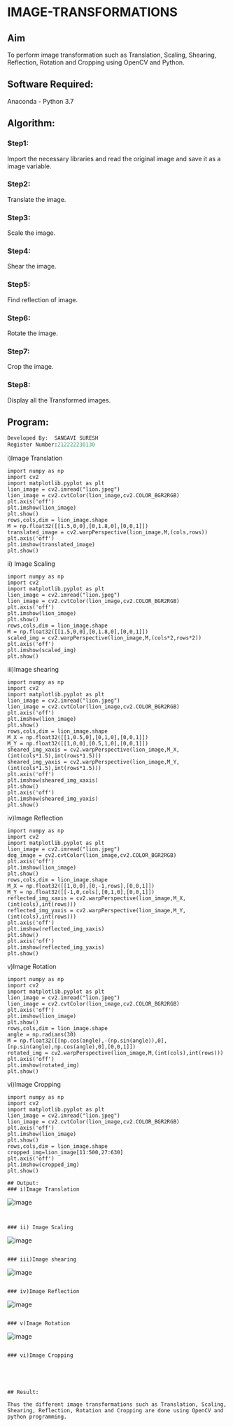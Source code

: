 # IMAGE-TRANSFORMATIONS


## Aim
To perform image transformation such as Translation, Scaling, Shearing, Reflection, Rotation and Cropping using OpenCV and Python.

## Software Required:
Anaconda - Python 3.7

## Algorithm:
### Step1:
Import the necessary libraries and read the original image and save it as a image variable.

### Step2:
Translate the image.

### Step3:
Scale the image.

### Step4:
Shear the image.

### Step5:
Find reflection of image.

### Step6:
Rotate the image.

### Step7:
Crop the image.

### Step8:
Display all the Transformed images.

## Program:
```python
Developed By:  SANGAVI SURESH
Register Number:212222230130
```
i)Image Translation

```
import numpy as np
import cv2
import matplotlib.pyplot as plt
lion_image = cv2.imread("lion.jpeg")
lion_image = cv2.cvtColor(lion_image,cv2.COLOR_BGR2RGB)
plt.axis('off')
plt.imshow(lion_image)
plt.show()
rows,cols,dim = lion_image.shape
M = np.float32([[1.5,0,0],[0,1.8,0],[0,0,1]])
translated_image = cv2.warpPerspective(lion_image,M,(cols,rows))
plt.axis('off')
plt.imshow(translated_image)
plt.show()
```
ii) Image Scaling
```
import numpy as np
import cv2
import matplotlib.pyplot as plt
lion_image = cv2.imread("lion.jpeg")
lion_image = cv2.cvtColor(lion_image,cv2.COLOR_BGR2RGB)
plt.axis('off')
plt.imshow(lion_image)
plt.show()
rows,cols,dim = lion_image.shape
M = np.float32([[1.5,0,0],[0,1.8,0],[0,0,1]])
scaled_img = cv2.warpPerspective(lion_image,M,(cols*2,rows*2))
plt.axis('off')
plt.imshow(scaled_img)
plt.show()
```
iii)Image shearing
```
import numpy as np
import cv2
import matplotlib.pyplot as plt
lion_image = cv2.imread("lion.jpeg")
lion_image = cv2.cvtColor(lion_image,cv2.COLOR_BGR2RGB)
plt.axis('off')
plt.imshow(lion_image)
plt.show()
rows,cols,dim = lion_image.shape
M_X = np.float32([[1,0.5,0],[0,1,0],[0,0,1]])
M_Y = np.float32([[1,0,0],[0.5,1,0],[0,0,1]])
sheared_img_xaxis = cv2.warpPerspective(lion_image,M_X,(int(cols*1.5),int(rows*1.5)))
sheared_img_yaxis = cv2.warpPerspective(lion_image,M_Y,(int(cols*1.5),int(rows*1.5)))
plt.axis('off')
plt.imshow(sheared_img_xaxis)
plt.show()
plt.axis('off')
plt.imshow(sheared_img_yaxis)
plt.show()
```
iv)Image Reflection
```
import numpy as np
import cv2
import matplotlib.pyplot as plt
lion_image = cv2.imread("lion.jpeg")
dog_image = cv2.cvtColor(lion_image,cv2.COLOR_BGR2RGB)
plt.axis('off')
plt.imshow(lion_image)
plt.show()
rows,cols,dim = lion_image.shape
M_X = np.float32([[1,0,0],[0,-1,rows],[0,0,1]])
M_Y = np.float32([[-1,0,cols],[0,1,0],[0,0,1]])
reflected_img_xaxis = cv2.warpPerspective(lion_image,M_X,(int(cols),int(rows)))
reflected_img_yaxis = cv2.warpPerspective(lion_image,M_Y,(int(cols),int(rows)))
plt.axis('off')
plt.imshow(reflected_img_xaxis)
plt.show()
plt.axis('off')
plt.imshow(reflected_img_yaxis)
plt.show()
```


v)Image Rotation
```
import numpy as np
import cv2
import matplotlib.pyplot as plt
lion_image = cv2.imread("lion.jpeg")
lion_image = cv2.cvtColor(lion_image,cv2.COLOR_BGR2RGB)
plt.axis('off')
plt.imshow(lion_image)
plt.show()
rows,cols,dim = lion_image.shape
angle = np.radians(30)
M = np.float32([[np.cos(angle),-(np.sin(angle)),0],[np.sin(angle),np.cos(angle),0],[0,0,1]])
rotated_img = cv2.warpPerspective(lion_image,M,(int(cols),int(rows)))
plt.axis('off')
plt.imshow(rotated_img)
plt.show()
```

vi)Image Cropping
```
import numpy as np
import cv2
import matplotlib.pyplot as plt
lion_image = cv2.imread("lion.jpeg")
lion_image = cv2.cvtColor(lion_image,cv2.COLOR_BGR2RGB)
plt.axis('off')
plt.imshow(lion_image)
plt.show()
rows,cols,dim = lion_image.shape
cropped_img=lion_image[11:500,27:630]
plt.axis('off')
plt.imshow(cropped_img)
plt.show()

```


```
## Output:
### i)Image Translation
```
![image](https://github.com/Sangavi-suresh/IMAGE-TRANSFORMATIONS/assets/118541861/01f813ac-b941-4b69-9f58-84a32b974459)

```


### ii) Image Scaling

```
![image](https://github.com/Sangavi-suresh/IMAGE-TRANSFORMATIONS/assets/118541861/48c198f3-ef24-488e-940a-3af8354d3857)

```

### iii)Image shearing

```

![image](https://github.com/Sangavi-suresh/IMAGE-TRANSFORMATIONS/assets/118541861/0e0d85c4-7394-41c8-b925-f6d4bacee056)

```

### iv)Image Reflection

```

![image](https://github.com/Sangavi-suresh/IMAGE-TRANSFORMATIONS/assets/118541861/d43cf24f-3a95-4b38-acfb-41c8f1b27028)

```

### v)Image Rotation

```

![image](https://github.com/Sangavi-suresh/IMAGE-TRANSFORMATIONS/assets/118541861/29e42a87-7c06-483e-8768-5f2f8647d68b)

```

### vi)Image Cropping





## Result: 

Thus the different image transformations such as Translation, Scaling, Shearing, Reflection, Rotation and Cropping are done using OpenCV and python programming.
